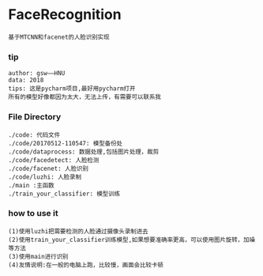 # FaceRecognition

	基于MTCNN和facenet的人脸识别实现

### tip

	author: gsw——HNU
	data: 2018
	tips: 这是pycharm项目,最好用pycharm打开
	所有的模型好像都因为太大，无法上传，有需要可以联系我

### File Directory

	./code: 代码文件
	./code/20170512-110547: 模型备份处
	./code/dataprocess: 数据处理,包括图片处理，裁剪
	./code/facedetect: 人脸检测
	./code/facenet: 人脸识别
	./code/luzhi: 人脸录制
	./main :主函数
	./train_your_classifier: 模型训练

### how to use it

	(1)使用luzhi把需要检测的人脸通过摄像头录制进去
	(2)使用train_your_classifier训练模型,如果想要准确率更高，可以使用图片旋转，加噪等方法
	(3)使用main进行识别
	(4)友情说明:在一般的电脑上跑，比较慢，画面会比较卡顿
